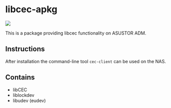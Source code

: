 # libcec-apkg

![](https://raw.githubusercontent.com/mafredri/libcec-apkg/master/source/CONTROL/icon.png)

This is a package providing libcec functionality on ASUSTOR ADM.

## Instructions

After installation the command-line tool `cec-client` can be used on the NAS.

## Contains

* libCEC
* liblockdev
* libudev (eudev)
